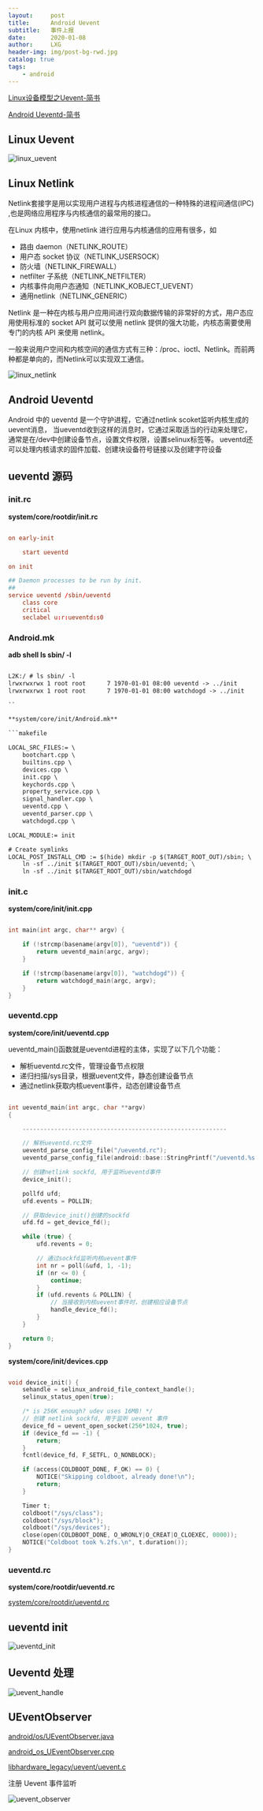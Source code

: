 ```yaml
---
layout:     post
title:      Android Uevent
subtitle:   事件上报
date:       2020-01-08
author:     LXG
header-img: img/post-bg-rwd.jpg
catalog: true
tags:
    - android
---
```


[Linux设备模型之Uevent-简书](https://www.jianshu.com/p/10653d83909d)

[Android Ueventd-简书](https://www.jianshu.com/p/8a34ba82ac1f)

## Linux Uevent

![linux_uevent](/images/uevent/linux_uevent.png)

## Linux Netlink

Netlink套接字是用以实现用户进程与内核进程通信的一种特殊的进程间通信(IPC) ,也是网络应用程序与内核通信的最常用的接口。

在Linux 内核中，使用netlink 进行应用与内核通信的应用有很多，如

* 路由 daemon（NETLINK_ROUTE）
* 用户态 socket 协议（NETLINK_USERSOCK）
* 防火墙（NETLINK_FIREWALL）
* netfilter 子系统（NETLINK_NETFILTER）
* 内核事件向用户态通知（NETLINK_KOBJECT_UEVENT）
* 通用netlink（NETLINK_GENERIC）

Netlink 是一种在内核与用户应用间进行双向数据传输的非常好的方式，用户态应用使用标准的 socket API 就可以使用 netlink 提供的强大功能，内核态需要使用专门的内核 API 来使用 netlink。

一般来说用户空间和内核空间的通信方式有三种：/proc、ioctl、Netlink。而前两种都是单向的，而Netlink可以实现双工通信。

![linux_netlink](/images/uevent/linux_netlink.png)

## Android Ueventd

Android 中的 ueventd 是一个守护进程，它通过netlink scoket监听内核生成的uevent消息，
当ueventd收到这样的消息时，它通过采取适当的行动来处理它，通常是在/dev中创建设备节点，设置文件权限，设置selinux标签等。
ueventd还可以处理内核请求的固件加载、创建块设备符号链接以及创建字符设备

## ueventd 源码

### init.rc

**system/core/rootdir/init.rc**

```rc

on early-init

    start ueventd

on init

## Daemon processes to be run by init.
##
service ueventd /sbin/ueventd
    class core
    critical
    seclabel u:r:ueventd:s0

```

### Android.mk

**adb shell ls sbin/ -l**

```txt

L2K:/ # ls sbin/ -l
lrwxrwxrwx 1 root root      7 1970-01-01 08:00 ueventd -> ../init
lrwxrwxrwx 1 root root      7 1970-01-01 08:00 watchdogd -> ../init

``

**system/core/init/Android.mk**

```makefile

LOCAL_SRC_FILES:= \
    bootchart.cpp \
    builtins.cpp \
    devices.cpp \
    init.cpp \
    keychords.cpp \
    property_service.cpp \
    signal_handler.cpp \
    ueventd.cpp \
    ueventd_parser.cpp \
    watchdogd.cpp \

LOCAL_MODULE:= init

# Create symlinks
LOCAL_POST_INSTALL_CMD := $(hide) mkdir -p $(TARGET_ROOT_OUT)/sbin; \
    ln -sf ../init $(TARGET_ROOT_OUT)/sbin/ueventd; \
    ln -sf ../init $(TARGET_ROOT_OUT)/sbin/watchdogd

```

### init.c

**system/core/init/init.cpp**

```cpp

int main(int argc, char** argv) {

    if (!strcmp(basename(argv[0]), "ueventd")) {
        return ueventd_main(argc, argv);
    }

    if (!strcmp(basename(argv[0]), "watchdogd")) {
        return watchdogd_main(argc, argv);
    }
}

```

### ueventd.cpp

**system/core/init/ueventd.cpp**

ueventd_main()函数就是ueventd进程的主体，实现了以下几个功能：

* 解析ueventd.rc文件，管理设备节点权限
* 递归扫描/sys目录，根据uevent文件，静态创建设备节点
* 通过netlink获取内核uevent事件，动态创建设备节点

```cpp

int ueventd_main(int argc, char **argv)
{

    ----------------------------------------------------------

    // 解析ueventd.rc文件
    ueventd_parse_config_file("/ueventd.rc");
    ueventd_parse_config_file(android::base::StringPrintf("/ueventd.%s.rc", hardware.c_str()).c_str());

    // 创建netlink sockfd, 用于监听ueventd事件
    device_init();

    pollfd ufd;
    ufd.events = POLLIN;

    // 获取device_init()创建的sockfd
    ufd.fd = get_device_fd();

    while (true) {
        ufd.revents = 0;

        // 通过sockfd监听内核uevent事件
        int nr = poll(&ufd, 1, -1);
        if (nr <= 0) {
            continue;
        }
        if (ufd.revents & POLLIN) {
            // 当接收到内核uevent事件时，创建相应设备节点
            handle_device_fd();
        }
    }

    return 0;
}

```

**system/core/init/devices.cpp**

```cpp

void device_init() {
    sehandle = selinux_android_file_context_handle();
    selinux_status_open(true);

    /* is 256K enough? udev uses 16MB! */
    // 创建 netlink sockfd, 用于监听 uevent 事件
    device_fd = uevent_open_socket(256*1024, true);
    if (device_fd == -1) {
        return;
    }
    fcntl(device_fd, F_SETFL, O_NONBLOCK);

    if (access(COLDBOOT_DONE, F_OK) == 0) {
        NOTICE("Skipping coldboot, already done!\n");
        return;
    }

    Timer t;
    coldboot("/sys/class");
    coldboot("/sys/block");
    coldboot("/sys/devices");
    close(open(COLDBOOT_DONE, O_WRONLY|O_CREAT|O_CLOEXEC, 0000));
    NOTICE("Coldboot took %.2fs.\n", t.duration());
}

```

### ueventd.rc

**system/core/rootdir/ueventd.rc**

[system/core/rootdir/ueventd.rc](http://androidxref.com/7.1.2_r36/xref/system/core/rootdir/ueventd.rc)

## ueventd init

![ueventd_init](/images/uevent/ueventd_init.png)

## Ueventd 处理

![uevent_handle](/images/uevent/uevent_handle.png)

## UEventObserver

[android/os/UEventObserver.java](http://androidxref.com/7.1.2_r36/xref/frameworks/base/core/java/android/os/UEventObserver.java)

[android_os_UEventObserver.cpp](http://androidxref.com/7.1.2_r36/xref/frameworks/base/core/jni/android_os_UEventObserver.cpp)

[libhardware_legacy/uevent/uevent.c](http://androidxref.com/7.1.2_r36/xref/hardware/libhardware_legacy/uevent/uevent.c)

注册 Uevent 事件监听

![uevent_observer](/images/uevent/uevent_observer.png)











